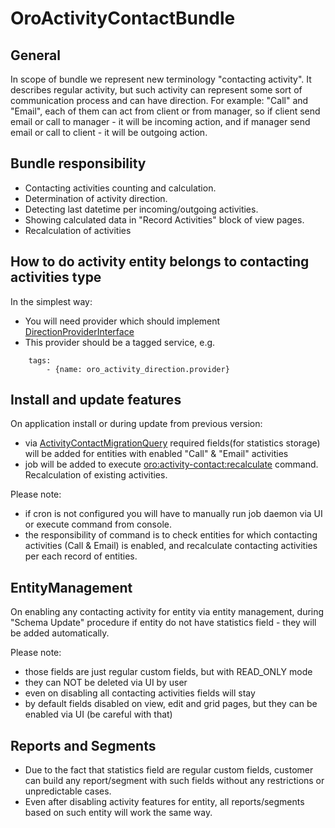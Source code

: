 OroActivityContactBundle
=============================

General
--------
In scope of bundle we represent new terminology "contacting activity". It describes regular activity, but such activity can represent some sort of communication process and can have direction.
For example: "Call" and "Email", each of them can act from client or from manager, so if client send email or call to manager - it will be incoming action, and if manager send email or call to client - it will be outgoing action.   


Bundle responsibility
-----------------------

- Contacting activities counting and calculation.
- Determination of activity direction.
- Detecting last datetime per incoming/outgoing activities.
- Showing calculated data in "Record Activities" block of view pages.
- Recalculation of activities

How to do activity entity belongs to contacting activities type
-----------------------------------------------------------------

In the simplest way:

- You will need provider which should implement [DirectionProviderInterface](Direction/DirectionProviderInterface.php)
- This provider should be a tagged service, e.g.

```
    tags:
        - {name: oro_activity_direction.provider}
```

Install and update features
-----------------------------

On application install or during update from previous version:

 - via [ActivityContactMigrationQuery](Migration/ActivityContactMigrationQuery.php) required fields(for statistics storage) will be added for entities with enabled "Call" & "Email" activities 
 - job will be added to execute [oro:activity-contact:recalculate](Command/ActivityContactRecalculateCommand.php) command. Recalculation of existing activities.

Please note:

 - if cron is not configured you will have to manually run job daemon via UI or execute command from console.
 - the responsibility of command is to check entities for which contacting activities (Call & Email) is enabled, and recalculate contacting activities per each record of entities.

EntityManagement
------------------

On enabling any contacting activity for entity via entity management, during "Schema Update" procedure if entity do not have statistics field - they will be added automatically.

Please note:

  - those fields are just regular custom fields, but with READ_ONLY mode 
  - they can NOT be deleted via UI by user
  - even on disabling all contacting activities fields will stay
  - by default fields disabled on view, edit and grid pages, but they can be enabled via UI (be careful with that)
  
Reports and Segments
----------------------

- Due to the fact that statistics field are regular custom fields, customer can build any report/segment with such fields without any restrictions or unpredictable cases.
- Even after disabling activity features for entity, all reports/segments based on such entity will work the same way. 
